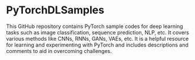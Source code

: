 # PyTorchDLSamples
This GitHub repository contains PyTorch sample codes for deep learning tasks such as image classification, sequence prediction, NLP, etc. It covers various methods like CNNs, RNNs, GANs, VAEs, etc. It is a helpful resource for learning and experimenting with PyTorch and includes descriptions and comments to aid in overcoming challenges.
